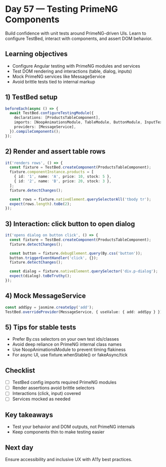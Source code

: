 # Day 57 — Testing PrimeNG Components

Build confidence with unit tests around PrimeNG-driven UIs. Learn to configure TestBed, interact with components, and assert DOM behavior.

## Learning objectives

- Configure Angular testing with PrimeNG modules and services
- Test DOM rendering and interactions (table, dialog, inputs)
- Mock PrimeNG services like MessageService
- Avoid brittle tests tied to internal markup

## 1) TestBed setup

```ts
beforeEach(async () => {
  await TestBed.configureTestingModule({
    declarations: [ProductsTableComponent],
    imports: [NoopAnimationsModule, TableModule, ButtonModule, InputTextModule],
    providers: [MessageService],
  }).compileComponents();
});
```

## 2) Render and assert table rows

```ts
it('renders rows', () => {
  const fixture = TestBed.createComponent(ProductsTableComponent);
  fixture.componentInstance.products = [
    { id: '1', name: 'A', price: 10, stock: 5 },
    { id: '2', name: 'B', price: 20, stock: 3 },
  ];
  fixture.detectChanges();

  const rows = fixture.nativeElement.querySelectorAll('tbody tr');
  expect(rows.length).toBe(2);
});
```

## 3) Interaction: click button to open dialog

```ts
it('opens dialog on button click', () => {
  const fixture = TestBed.createComponent(ProductsTableComponent);
  fixture.detectChanges();

  const button = fixture.debugElement.query(By.css('button'));
  button.triggerEventHandler('click', {});
  fixture.detectChanges();

  const dialog = fixture.nativeElement.querySelector('div.p-dialog');
  expect(dialog).toBeTruthy();
});
```

## 4) Mock MessageService

```ts
const addSpy = jasmine.createSpy('add');
TestBed.overrideProvider(MessageService, { useValue: { add: addSpy } });
```

## 5) Tips for stable tests

- Prefer By.css selectors on your own test ids/classes
- Avoid deep reliance on PrimeNG internal class names
- Use NoopAnimationsModule to prevent timing flakiness
- For async UI, use fixture.whenStable() or fakeAsync/tick

## Checklist

- [ ] TestBed config imports required PrimeNG modules
- [ ] Render assertions avoid brittle selectors
- [ ] Interactions (click, input) covered
- [ ] Services mocked as needed

## Key takeaways

- Test your behavior and DOM outputs, not PrimeNG internals
- Keep components thin to make testing easier

## Next day

Ensure accessibility and inclusive UX with A11y best practices.
